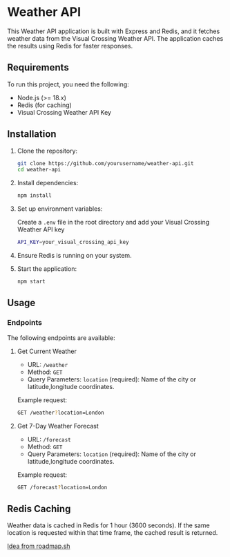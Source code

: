 # Weather API

This Weather API application is built with Express and Redis, and it fetches weather data from the Visual Crossing Weather API. The application caches the results using Redis for faster responses.

## Requirements

To run this project, you need the following:

- Node.js (>= 18.x)
- Redis (for caching)
- Visual Crossing Weather API Key

## Installation

1. Clone the repository:

   ```bash
   git clone https://github.com/yourusername/weather-api.git
   cd weather-api
   ```

2. Install dependencies:

   ```bash
   npm install
   ```

3. Set up environment variables:

   Create a `.env` file in the root directory and add your Visual Crossing Weather API key

   ```bash
   API_KEY=your_visual_crossing_api_key
   ```

4. Ensure Redis is running on your system.

5. Start the application:

   ```bash
   npm start
   ```

## Usage

### Endpoints

The following endpoints are available:

1. Get Current Weather

   - URL: `/weather`
   - Method: `GET`
   - Query Parameters: `location` (required): Name of the city or latitude,longitude coordinates.

   Example request:

   ```bash
   GET /weather?location=London
   ```

2. Get 7-Day Weather Forecast

   - URL: `/forecast`
   - Method: `GET`
   - Query Parameters: `location` (required): Name of the city or latitude,longitude coordinates.

   Example request:

   ```bash
   GET /forecast?location=London
   ```

## Redis Caching

Weather data is cached in Redis for 1 hour (3600 seconds). If the same location is requested within that time frame, the cached result is returned.

[Idea from roadmap.sh](https://roadmap.sh/projects/weather-api-wrapper-service)
